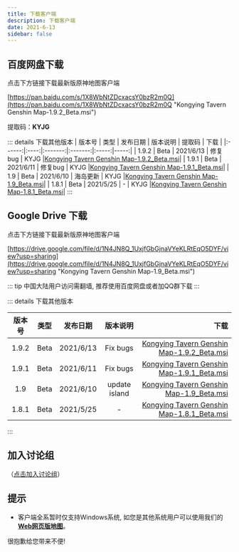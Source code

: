 ```yaml
---
title: 下载客户端
description: 下载客户端
date: 2021-6-13
sidebar: false
---
```


## 百度网盘下载

点击下方链接下载最新版原神地图客户端

[https://pan.baidu.com/s/1X8WbNtZDcxacsY0bzR2m0Q](https://pan.baidu.com/s/1X8WbNtZDcxacsY0bzR2m0Q "Kongying Tavern Genshin Map-1.9.2_Beta.msi")

提取码：**KYJG**

::: details 下载其他版本
| 版本号 | 类型 | 发布日期 | 版本说明 | 提取码 | 下载 |
|:------:|:----:|:-------:|:-------:|:-----:|-----:|
| 1.9.2  | Beta | 2021/6/13 | 修复bug | KYJG |[Kongying Tavern Genshin Map-1.9.2_Beta.msi](https://pan.baidu.com/s/1X8WbNtZDcxacsY0bzR2m0Q "https://pan.baidu.com/s/1X8WbNtZDcxacsY0bzR2m0Q")|
| 1.9.1  | Beta | 2021/6/11 | 修复bug | KYJG |[Kongying Tavern Genshin Map-1.9.1_Beta.msi](https://pan.baidu.com/s/1RsrgoZp9hAONHehwN5Z1FQ "https://pan.baidu.com/s/1RsrgoZp9hAONHehwN5Z1FQ")|
| 1.9  | Beta | 2021/6/10 | 海岛更新 | KYJG |[Kongying Tavern Genshin Map-1.9_Beta.msi](https://pan.baidu.com/s/1IgUaIxAN_C9FR3BUXoy4Zg "https://pan.baidu.com/s/1IgUaIxAN_C9FR3BUXoy4Zg")|
| 1.8.1  | Beta | 2021/5/25 | - | KYJG |[Kongying Tavern Genshin Map-1.8.1_Beta.msi](https://pan.baidu.com/s/1zRf_Rpi_TZWi994ImJ9Wyg "https://pan.baidu.com/s/1zRf_Rpi_TZWi994ImJ9Wyg")|
:::

## Google Drive 下载

点击下方链接下载最新版原神地图客户端

[https://drive.google.com/file/d/1N4JN8Q_1UxjfGbGjnaVYeKLRtEqO5DYF/view?usp=sharing](https://drive.google.com/file/d/1N4JN8Q_1UxjfGbGjnaVYeKLRtEqO5DYF/view?usp=sharing "Kongying Tavern Genshin Map-1.9_Beta.msi")

::: tip
中国大陆用户访问需翻墙, 推荐使用百度网盘或者加QQ群下载
:::

:::  details 下载其他版本

| 版本号 | 类型  | 发布日期 | 版本说明 | 下载 |
|:-----:|:-----:|:-------:|:-------:| -----:|
| 1.9.2 | Beta  | 2021/6/13 | Fix bugs |[Kongying Tavern Genshin Map-1.9.2_Beta.msi](https://drive.google.com/file/d/1N4JN8Q_1UxjfGbGjnaVYeKLRtEqO5DYF/view?usp=sharing "https://drive.google.com/file/d/1N4JN8Q_1UxjfGbGjnaVYeKLRtEqO5DYF/view?usp=sharing")|
| 1.9.1 | Beta  | 2021/6/11 | Fix bugs |[Kongying Tavern Genshin Map-1.9.1_Beta.msi](https://drive.google.com/file/d/1N4JN8Q_1UxjfGbGjnaVYeKLRtEqO5DYF/view?usp=sharing "https://drive.google.com/file/d/1N4JN8Q_1UxjfGbGjnaVYeKLRtEqO5DYF/view?usp=sharing")|
| 1.9 | Beta  | 2021/6/10 | update island |[Kongying Tavern Genshin Map-1.9_Beta.msi](https://drive.google.com/file/d/1N4JN8Q_1UxjfGbGjnaVYeKLRtEqO5DYF/view?usp=sharing "https://drive.google.com/file/d/1N4JN8Q_1UxjfGbGjnaVYeKLRtEqO5DYF/view?usp=sharing")|
| 1.8.1 | Beta  | 2021/5/25 | - |[Kongying Tavern Genshin Map-1.8.1_Beta.msi](https://drive.google.com/file/d/1N4JN8Q_1UxjfGbGjnaVYeKLRtEqO5DYF/view?usp=sharing "https://drive.google.com/file/d/1N4JN8Q_1UxjfGbGjnaVYeKLRtEqO5DYF/view?usp=sharing")|
:::

## 加入讨论组

（[点击加入讨论组](./communication-group.md "加入讨论组")）

## 提示

* 客户端全系暂时仅支持Windows系统, 如您是其他系统用户可以使用我们的[**Web网页版地图**](https://yuanshen.site/index.html "原神地图")。

很抱歉给您带来不便!
